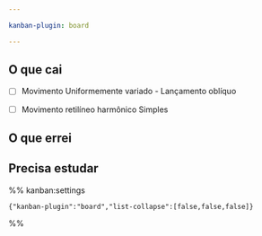 ```yaml
---

kanban-plugin: board

---
```


## O que cai

- [ ] Movimento Uniformemente variado - Lançamento oblíquo
- [ ] Movimento retilíneo harmônico Simples


## O que errei



## Precisa estudar





%% kanban:settings
```
{"kanban-plugin":"board","list-collapse":[false,false,false]}
```
%%